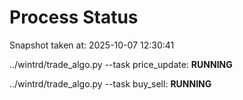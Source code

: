 # Process Status

Snapshot taken at: 2025-10-07 12:30:41

../wintrd/trade_algo.py --task price_update: **RUNNING**

../wintrd/trade_algo.py --task buy_sell: **RUNNING**

